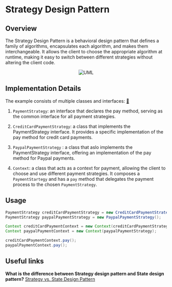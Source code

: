 # Strategy Design Pattern

## Overview

The Strategy Design Pattern is a behavioral design pattern that defines a family of algorithms, encapsulates each
algorithm, and makes them interchangeable. It allows the client to choose the appropriate algorithm at runtime, making
it easy to switch between different strategies without altering the client code.

<p align="center">
    <img src="https://github.com/omarhosny206/design-patterns/assets/58389695/4471f766-6766-4478-ae06-15e369486aab" alt="UML">
</p>

## Implementation Details

The example consists of multiple classes and interfaces: [🔗](./)

1. `PaymentStrategy`: an interface that declares the pay method, serving as the common interface for all payment
   strategies.

2. `CreditCardPaymentStrategy`: a class that implements the PaymentStrategy interface. It provides a specific
   implementation of the pay method for credit card payments.

3. `PaypalPaymentStrategy` : a class that aslo implements the PaymentStrategy interface, offering an implementation of
   the pay method for Paypal payments.

4. `Context`: a class that acts as a context for payment, allowing the client to choose and use different payment
   strategies. It composes a `PaymentStartegy` and has a `pay` method that delegates the payment process to the chosen `PaymentStrategy`.

## Usage

```java
PaymentStrategy creditCardPaymentStrategy = new CreditCardPaymentStrategy();
PaymentStrategy paypalPaymentStrategy = new PaypalPaymentStrategy();

Context creditCardPaymentContext = new Context(creditCardPaymentStrategy);
Context paypalPaymentContext = new Context(paypalPaymentStrategy);

creditCardPaymentContext.pay();
paypalPaymentContext.pay();
```

## Useful links
**What is the difference between Strategy design pattern and State design pattern?** [Strategy vs. State Design Pattern](https://stackoverflow.com/questions/1658192/what-is-the-difference-between-strategy-design-pattern-and-state-design-pattern)

